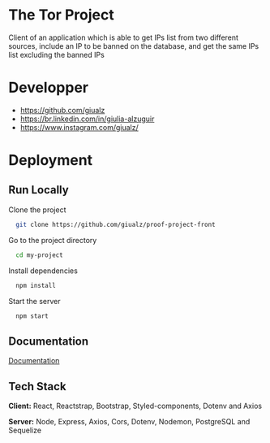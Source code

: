 
# The Tor Project

Client of an application which is able to get IPs list from two different sources, include an IP to be banned on the database, and get the same IPs list excluding the banned IPs

# Developper

- https://github.com/giualz
- https://br.linkedin.com/in/giulia-alzuguir
- https://www.instagram.com/giualz/
  
# Deployment



  
## Run Locally

Clone the project

```bash
  git clone https://github.com/giualz/proof-project-front
```

Go to the project directory

```bash
  cd my-project
```

Install dependencies

```bash
  npm install
```

Start the server

```bash
  npm start
```

  
## Documentation

[Documentation](https://linktodocumentation)

  
## Tech Stack

**Client:** React, Reactstrap, Bootstrap, Styled-components, Dotenv  and Axios

**Server:** Node, Express, Axios, Cors, Dotenv, Nodemon, PostgreSQL and Sequelize

  